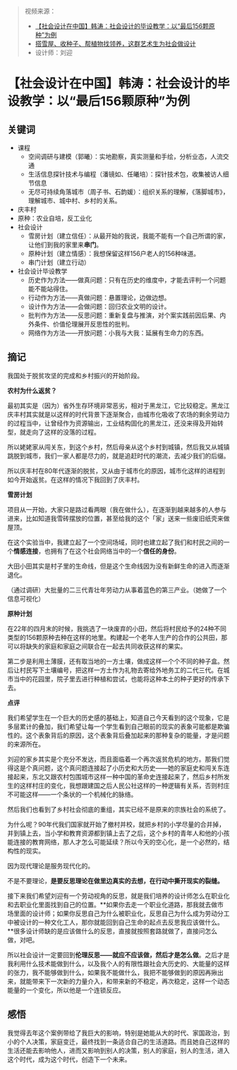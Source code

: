 > 视频来源：
>
> - [【社会设计在中国】韩涛：社会设计的毕设教学：以“最后156颗原种”为例](https://www.bilibili.com/video/BV11o4y1872w/?spm_id_from=333.999.0.0&vd_source=b736aa3d7f0fdf47b59ea3021dc810ab)
> - [搭雪屋、收种子、帮植物找领养，这群艺术生为社会做设计](https://mp.weixin.qq.com/s/vse4c2d_0aH1V2R9g56E7A)
> - 设计师：刘迎

# 【社会设计在中国】韩涛：社会设计的毕设教学：以“最后156颗原种”为例

## 关键词

- 课程
  - 空间调研与建模（郭曦）：实地勘察，真实测量和手绘，分析业态，人流交通
  - 生活信息探针技术与编程（潘镜如、任曦培）：探针技术包，收集被访人细节信息
  - 无尽可持续角落城市（周子书、石韵媛）：组织关系的理解，《落脚城市》，理解城市、城中村、乡村的关系。
- 庆丰村
- 原种：农业自培，反工业化
- 社会设计
  - 雪房计划（建立信任）：从最开始的我说，我能不能有一个自己所谓的家，让他们到我的家里来**串门**。
  - 原种计划（建立情感）：我想保留这样156户老人的156种味道。
  - 串门计划（建立行动）
- 社会设计毕设教学
  - 历史作为方法——做真问题：只有在历史的维度中，才能去评判一个问题能不能站得住。
  - 行动作为方法——真做问题：悬置理论，边做边想。
  - 设计作为方法——会做问题：回归农业文明的设计。
  - 批判作为方法——反思问题：重新复盘与推演，对个案实践前因后果、内外条件、价值伦理展开反思性的批判。
  - 网络作为方法——开放问题：小我与大我：延展有生命力的东西。



## 摘记

我国处于脱贫攻坚的完成和乡村振兴的开始阶段。



**农村为什么返贫？**

最初其实是（因为）省外生存环境非常恶劣，相对于黑龙江，它比较稳定。黑龙江庆丰村其实就是以这样的时代背景下逐渐聚合，由城市化吸收了农场的剩余劳动力的过程当中，让曾经作为资源输出，工业结构固化的黑龙江，还没来得及开始转型，就走向了这样的没落的过程。

所以姥姥家从闯关东，到这个乡村，然后母亲从这个乡村到城镇，然后我又从城镇跳脱到城市，我们一家人都是尽力的，就是追赶时代的潮流，去减少我们的后缀。

所以庆丰村在80年代逐渐的脱贫，又从由于城市化的原因，城市化这样的进程到如今开始返贫。在这样的情况下我回到了庆丰村。



**雪房计划**

项目从一开始，大家只是路过看两眼（我在做什么），在逐渐到越来越多的人参与进来，比如知道我雪砖摆放的位置，甚至给我的这个「家」送来一些废旧纸壳来做屋顶。

在这个实验当中，我建立起了一个空间场域，同时也建立起了我们和村民之间的一个**情感连接**，也拥有了在这个社会网络当中的一个**信任的身份**。

大田小田其实是村子里的生命线，但是这个生命线因为没有新鲜生命的进入而逐渐退化。

（通过调研）大批量的二三代青壮年劳动力从事着蓝色的第三产业。（她做了一个信息可视化）



**原种计划**

在22年的四月末的时候，我挑选了一块废弃的小田，然后将村民给予的24种不同类型的156颗原种去种在这样的地里。构建起一个老年人生产的合作的公共田，那可以将缺失的家庭和家庭之间联合在一起去共同收获这样的果实。

第二步是利用土薄膜，还有取当地的一方土壤，做成这样一个个不同的种子盒。然后让村民写下土壤编号，把这样一方土作为礼物去寄给外地务工的二代三代。在城市当中的花园里，院子里去进行种植和尝试，也能将这种本土的种子更好的传承下去。



**点评**

我们希望学生在一个巨大的历史感的基础上，知道自己今天看到的这个现象，它是多层累计的叠加，我们希望让每一个学生看到自己眼前的现实的表象可能都是欺骗性的。这个表象背后的原因，这个表象背后叠加起来的那种复杂的能量，才是问题的来源所在。

刘迎的家乡其实是个充分不发达，而且面临着一个再次返贫危机的地方。那我们觉得这是个真问题，这个真问题连接起了小历史和大历史——她的家庭史和闯关东连接起来，东北又跟农村包围城市这样一种中国的革命史连接起来了，然后乡村所发生的这样村庄的变化，我想跟建国之后人民公社这样的一种逻辑有关系，否则村庄不可能这样——一个条状的一个机械化的脉络。

然后我们也看到了乡村社会彻底的重组，其实已经不是原来的宗族社会的系统了。

为什么呢？90年代我们国家就开始了撤村并校，就把乡村的小学尽量的合并掉，并到镇上去，当小学和教育资源都到镇上去了之后，这个乡村的青年人和他的小孩能连接的教育网络，那人才怎么可能延续？所以今天的空心化，是一个必然的，结构性的现实。

因为现代理论是服务现代化的。

不是不要理论，**是要反思理论在做里边真实的去想，在行动中撕开现实的裂缝。**

接下来我们希望刘迎有一个劳动视角的反思，就是我们培养的设计师怎么在职业化和去职业化里面找到自己的位置。**如果你去走一个职业化道路，那我就去做市场里面的设计师；如果你反思自己为什么被职业化，反思自己为什么成为劳动分工中被设计的一种文化工人，那你就能回到自己生命的起点去反思我应该做什么。**很多设计师缺的是应该做什么的反思，直接就按照套路就做了，直接问怎么做，对吧。

所以社会设计一定要回到**伦理反思——就应不应该做，然后才是怎么做**。之后才是我利用什么技术能做到什么，以及我个人的有限性跟社会大历史的、大能量的这样的张力，我不能够做到什么，如果我不能做什么，我把不能够做到的原因再揪出来，就能带来下一次新的力量介入，和带来新的不稳定，再次稳定，这样一个动态能量的一个变化，所以他是一个连锁反应。



## 感悟

我觉得去年这个案例带给了我巨大的影响，特别是她能从大的时代、家国政治，到小的个人决策，家庭变迁，最终找到一条适合自己的生活道路。而且她自己这样的生活还能去影响他人，进而又影响到别人的决策，别人的家庭，别人的生活，进入这个时代，成为这个时代，创造下一个未来。